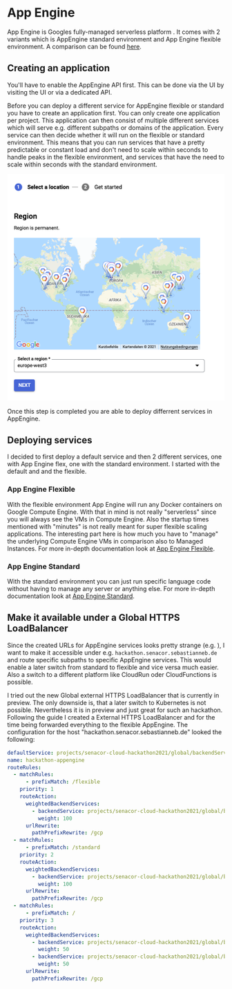 # App Engine

App Engine is Googles fully-managed serverless platform [](https://cloud.google.com/appengine/). It comes with
2 variants which is AppEngine standard environment and App Engine flexible environment. A comparison can be found
[here](https://cloud.google.com/appengine/docs/the-appengine-environments).

## Creating an application

You'll have to enable the AppEngine API first. This can be done via the UI by visiting the UI or via a dedicated API.

Before you can deploy a different service for AppEngine flexible or standard you have to create an application first. You
can only create one application per project. This application can then consist of multiple different services which will
serve e.g. different subpaths or domains of the application. Every service can then decide whether it will run on the
flexible or standard environment. This means that you can run services that have a pretty predictable or constant load
and don't need to scale within seconds to handle peaks in the flexible environment, and services that have the need
to scale within seconds with the standard environment.

![AppEngine application create](./img/AppEngine-application-create.png)

Once this step is completed you are able to deploy differrent services in AppEngine.

## Deploying services

I decided to first deploy a default service and then 2 different services, one with App Engine flex, one with
the standard environment. I started with the default and and the flexible.

### App Engine Flexible

With the flexible environment App Engine will run any Docker containers on Google Compute Engine. With that in mind is
not really "serverless" since you will always see the VMs in Compute Engine. Also the startup times mentioned with "minutes"
is not really meant for super flexible scaling applications. The interesting part here is how much you have to "manage"
the underlying Compute Engine VMs in comparison also to Managed Instances.
For more in-depth documentation look at [App Engine Flexible](./flexible).

### App Engine Standard

With the standard environment you can just run specific language code without having to manage any server or anything else.
For more in-depth documentation look at [App Engine Standard](./standard).

## Make it available under a Global HTTPS LoadBalancer

Since the created URLs for AppEngine services looks pretty strange (e.g. [](https://senacor-cloud-hackathon2021.ey.r.appspot.com/gcp)),
I want to make it accessible under e.g. `hackathon.senacor.sebastianneb.de` and route specific subpaths to specific
AppEngine services. This would enable a later switch from standard to flexible and vice versa much easier. Also a
switch to a different platform like CloudRun oder CloudFunctions is possible.

I tried out the new Global external HTTPS LoadBalancer that is currently in preview. The only downside is, that a later
switch to Kubernetes is not possible. Nevertheless it is in preview and just great for such an hackathon.
Following the guide [](https://cloud.google.com/load-balancing/docs/https/setting-up-https-serverless#configure_permissions)
I created a External HTTPS LoadBalancer and for the time being forwarded everything to the flexible AppEngine.
The configuration for the host "hackathon.senacor.sebastianneb.de" looked the following:

```yaml
defaultService: projects/senacor-cloud-hackathon2021/global/backendServices/hackathon-app-engine-standard
name: hackathon-appengine
routeRules:
  - matchRules:
      - prefixMatch: /flexible
    priority: 1
    routeAction:
      weightedBackendServices:
        - backendService: projects/senacor-cloud-hackathon2021/global/backendServices/hackathon-app-engine-flexible
          weight: 100
      urlRewrite:
        pathPrefixRewrite: /gcp
  - matchRules:
      - prefixMatch: /standard
    priority: 2
    routeAction:
      weightedBackendServices:
        - backendService: projects/senacor-cloud-hackathon2021/global/backendServices/hackathon-app-engine-standard
          weight: 100
      urlRewrite:
        pathPrefixRewrite: /gcp
  - matchRules:
      - prefixMatch: /
    priority: 3
    routeAction:
      weightedBackendServices:
        - backendService: projects/senacor-cloud-hackathon2021/global/backendServices/hackathon-app-engine-standard
          weight: 50
        - backendService: projects/senacor-cloud-hackathon2021/global/backendServices/hackathon-app-engine-flexible
          weight: 50
      urlRewrite:
        pathPrefixRewrite: /gcp
```
